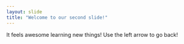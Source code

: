 ```yaml
---
layout: slide
title: "Welcome to our second slide!"
---
```

It feels awesome learning new things!
Use the left arrow to go back!
